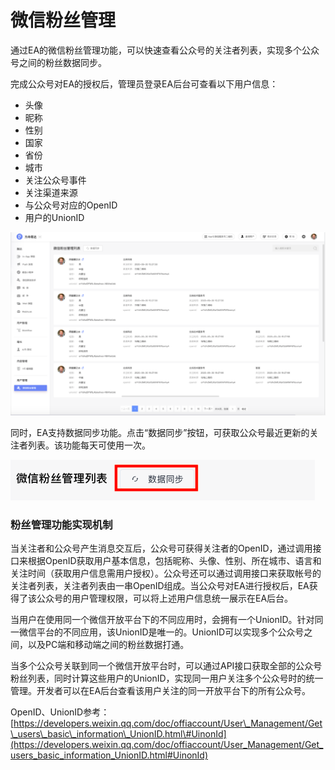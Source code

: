 # 微信粉丝管理

通过EA的微信粉丝管理功能，可以快速查看公众号的关注者列表，实现多个公众号之间的粉丝数据同步。

完成公众号对EA的授权后，管理员登录EA后台可查看以下用户信息：

* 头像
* 昵称
* 性别
* 国家
* 省份
* 城市
* 关注公众号事件
* 关注渠道来源
* 与公众号对应的OpenID
* 用户的UnionID

![&#x7C89;&#x4E1D;&#x7BA1;&#x7406;&#x9875;&#x793A;&#x4F8B;](.gitbook/assets/ping-mu-kuai-zhao-20200811-shang-wu-11.46.51.png)

同时，EA支持数据同步功能。点击“数据同步”按钮，可获取公众号最近更新的关注者列表。该功能每天可使用一次。

![&#x6570;&#x636E;&#x540C;&#x6B65;&#x529F;&#x80FD;](.gitbook/assets/ping-mu-kuai-zhao-20200811-xia-wu-2.55.00.png)

### 粉丝管理功能实现机制

当关注者和公众号产生消息交互后，公众号可获得关注者的OpenID，通过调用接口来根据OpenID获取用户基本信息，包括昵称、头像、性别、所在城市、语言和关注时间（获取用户信息需用户授权）。公众号还可以通过调用接口来获取帐号的关注者列表，关注者列表由一串OpenID组成。当公众号对EA进行授权后，EA获得了该公众号的用户管理权限，可以将上述用户信息统一展示在EA后台。

当用户在使用同一个微信开放平台下的不同应用时，会拥有一个UnionID。针对同一微信平台的不同应用，该UnionID是唯一的。UnionID可以实现多个公众号之间，以及PC端和移动端之间的粉丝数据打通。

当多个公众号关联到同一个微信开放平台时，可以通过API接口获取全部的公众号粉丝列表，同时计算这些用户的UnionID，实现同一用户关注多个公众号时的统一管理。开发者可以在EA后台查看该用户关注的同一开放平台下的所有公众号。

OpenID、UnionID参考：[https://developers.weixin.qq.com/doc/offiaccount/User\_Management/Get\_users\_basic\_information\_UnionID.html\#UinonId](https://developers.weixin.qq.com/doc/offiaccount/User_Management/Get_users_basic_information_UnionID.html#UinonId)

